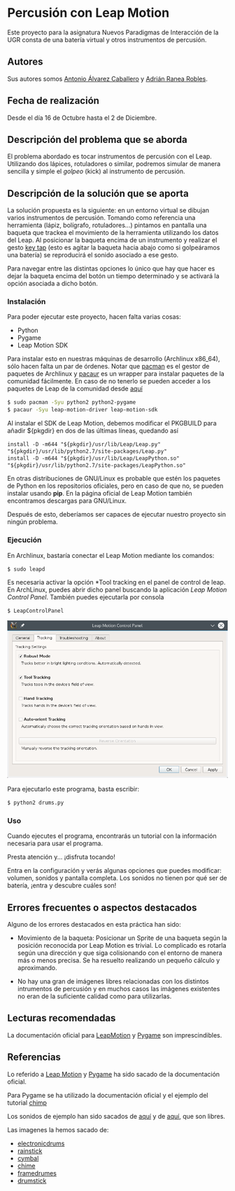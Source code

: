 # Percusión con Leap Motion

Este proyecto para la asignatura Nuevos Paradigmas de Interacción de la UGR
consta de una batería virtual y otros instrumentos de percusión.

## Autores
Sus autores somos [Antonio Álvarez Caballero](https://github.com/analca3)
y [Adrián Ranea Robles](https://github.com/ranea).

## Fecha de realización

Desde el día 16 de Octubre hasta el 2 de Diciembre.

## Descripción del problema que se aborda

El problema abordado es tocar instrumentos de percusión
con el Leap. Utilizando dos lápices, rotuladores o similar,
podremos simular de manera sencilla y simple el *golpeo* (kick)
al instrumento de percusión.

## Descripción de la solución que se aporta

La solución propuesta es la siguiente: en un entorno virtual se dibujan varios
instrumentos de percusión. Tomando como referencia una herramienta (lápiz, bolígrafo, rotuladores...)
pintamos en pantalla una baqueta que trackea el movimiento de la herramienta
utilizando los datos del Leap. Al posicionar la baqueta encima de un instrumento
y realizar el gesto [key tap](https://di4564baj7skl.cloudfront.net/documentation/images/Leap_Gesture_Tap.png)
(esto es agitar la baqueta hacia abajo como si golpeáramos una batería)
se reproducirá el sonido asociado a ese gesto.

Para navegar entre las distintas opciones lo único que hay que hacer es 
dejar la baqueta encima del botón un tiempo determinado y se
activará la opción asociada a dicho botón.

### Instalación

Para poder ejecutar este proyecto, hacen falta varias cosas:

* Python
* Pygame
* Leap Motion SDK

Para instalar esto en nuestras máquinas de desarrollo (Archlinux x86_64), sólo hacen
falta un par de órdenes. Notar que [pacman](https://wiki.archlinux.org/index.php/Pacman)
es el gestor de paquetes de Archlinux y [pacaur](https://aur.archlinux.org/packages/pacaur/)
es un wrapper para instalar paquetes de la comunidad fácilmente. En caso de no tenerlo
se pueden acceder a los paquetes de Leap de la comunidad desde [aquí](https://aur.archlinux.org/packages/?O=0&K=leap+motion)

```bash
$ sudo pacman -Syu python2 python2-pygame
$ pacaur -Syu leap-motion-driver leap-motion-sdk
```

Al instalar el SDK de Leap Motion, debemos modificar el PKGBUILD para añadir ${pkgdir} en dos de las
últimas líneas, quedando así

```
install -D -m644 "${pkgdir}/usr/lib/Leap/Leap.py" "${pkgdir}/usr/lib/python2.7/site-packages/Leap.py"
install -D -m644 "${pkgdir}/usr/lib/Leap/LeapPython.so" "${pkgdir}/usr/lib/python2.7/site-packages/LeapPython.so"
```

En otras distribuciones de GNU/Linux es probable que estén los paquetes de Python en los
repositorios oficiales, pero en caso de que no, se pueden instalar usando **pip**. En la
página oficial de Leap Motion también encontramos descargas para GNU/Linux.

Después de esto, deberíamos ser capaces de ejecutar nuestro proyecto sin ningún problema.

### Ejecución

En Archlinux, bastaría conectar el Leap Motion mediante los comandos:
```bash
$ sudo leapd
```

Es necesaria activar la opción *Tool tracking en el panel de control de leap. En ArchLinux, puedes abrir dicho panel buscando la aplicación *Leap Motion Control Panel*. También puedes ejecutarla por consola

```bash
$ LeapControlPanel
```

![LeapPanel](data/snapshots/leappanel.png)

Para ejecutarlo este programa, basta escribir:
```bash
$ python2 drums.py
```

### Uso

Cuando ejecutes el programa, encontrarás un tutorial con la información necesaria para usar el programa.

Presta atención y... ¡disfruta tocando!

Entra en la configuración y verás algunas opciones que puedes modificar: volumen, sonidos y pantalla completa. Los sonidos no tienen por qué ser de batería, ¡entra y descubre cuáles son!

## Errores frecuentes o aspectos destacados

Alguno de los errores destacados en esta práctica han sido:

- Movimiento de la baqueta: Posicionar un Sprite de una baqueta según la posición reconocida por Leap Motion es trivial. Lo complicado es rotarla según una dirección y que siga colisionando con el entorno de manera más o menos precisa. Se ha resuelto realizando un pequeño cálculo y aproximando.

- No hay una gran de imágenes libres relacionadas con los distintos intrumentos de percusión y en muchos casos
las imágenes existentes no eran de la suficiente calidad como para utilizarlas.


## Lecturas recomendadas

La documentación oficial para [LeapMotion](https://developer.leapmotion.com/documentation/python/index.html) y
[Pygame](https://www.pygame.org/docs/) son imprescindibles.

## Referencias

Lo referido a [Leap Motion](https://developer.leapmotion.com/documentation/python/index.html) y
[Pygame](https://www.pygame.org/docs/) ha sido sacado de la documentación oficial.

Para Pygame se ha utilizado la documentación oficial y el ejemplo del tutorial
[chimp](https://www.pygame.org/docs/tut/chimp/ChimpLineByLine.html)

Los sonidos de ejemplo han sido sacados de [aquí](http://99sounds.org/drum-samples/)
y de [aquí](http://99sounds.org/percussion-samples/), que son libres.

Las imagenes la hemos sacado de:

 - [electronicdrums](https://www.flickr.com/photos/jtjdt/6026391058)
 - [rainstick](https://en.wikipedia.org/wiki/Rainstick#/media/File:Rainstick_01.png)
 - [cymbal](https://en.wikipedia.org/wiki/Cymbal#/media/File:2006-07-06_Crash_Zildjian_14.jpg)
 - [chime](https://en.wikipedia.org/wiki/Mark_tree#/media/File:Meinl_CH-12_Chimes.jpg)
 - [framedrumes](https://en.wikipedia.org/wiki/Pandeiro#/media/File:Pandeiro.jpg)
 - [drumstick](https://commons.wikimedia.org/wiki/File:Drumsticks.png)
